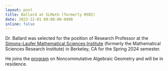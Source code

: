 ```yaml
---
layout: post
title: Ballard at SLMath (formerly MSRI)
date: 2023-12-01 00:00:00-0400
inline: false
---
```


Dr. Ballard was selected for the position of Research Professor at the
[Simons-Laufer Mathematical Sciences Institute](https://slmath.org)
(formerly the Mathematical Sciences Research Institute) in Berkeley, CA for
the Spring 2024 semester.

He joins the [program](https://www.slmath.org/programs/356)
on Noncommutative Algebraic Geometry and will be in residence.
